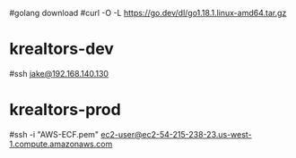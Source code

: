 #golang download
#curl -O -L https://go.dev/dl/go1.18.1.linux-amd64.tar.gz



# krealtors-dev
#ssh jake@192.168.140.130

# krealtors-prod
#ssh -i "AWS-ECF.pem" ec2-user@ec2-54-215-238-23.us-west-1.compute.amazonaws.com
